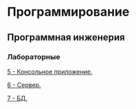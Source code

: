# Программирование 
## Программная инженерия

### Лабораторные
[5 - Консольное приложение.](https://github.com/karillisa/Programming/tree/master/Semester-2/Laboratory-work-5)

[6 - Сервер.](https://github.com/karillisa/Programming/tree/master/Semester-2/Laboratory-work-6)

[7 - БД.](https://github.com/karillisa/Programming/tree/master/Semester-2/Laboratory-work-7)
